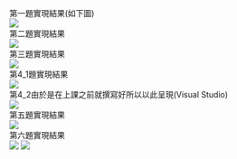 第一題實現結果(如下圖)  
![](https://i.imgur.com/14DLEzA.png)  
第二題實現結果  
![](https://i.imgur.com/98EJHHM.png)  
第三題實現結果  
![](https://i.imgur.com/q7ROH2W.png)  
第4_1題實現結果  
![](https://i.imgur.com/bhUJSob.png)  
第4_2由於是在上課之前就撰寫好所以以此呈現(Visual Studio)    
![](https://i.imgur.com/VXjFbvC.png)  
第五題實現結果  
![](https://i.imgur.com/siCGL7c.png)  
第六題實現結果  
![](https://i.imgur.com/8EGn0Rk.png)
![](https://i.imgur.com/qOIpMcq.png)